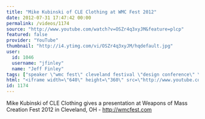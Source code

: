 ```yaml
---
title: "Mike Kubinski of CLE Clothing at WMC Fest 2012"
date: 2012-07-31 17:47:42 00:00
permalink: /videos/1174
source: "http://www.youtube.com/watch?v=OSZr4q3xyJM&feature=plcp"
featured: false
provider: "YouTube"
thumbnail: "http://i4.ytimg.com/vi/OSZr4q3xyJM/hqdefault.jpg"
user:
  id: 1046
  username: "jfinley"
  name: "Jeff Finley"
tags: ["speaker \"wmc fest\" cleveland festival \"design conference\" \"graphic design\" lecture inspirational entrepreneur diy ohio midwest"]
html: "<iframe width=\"640\" height=\"360\" src=\"http://www.youtube.com/embed/OSZr4q3xyJM?wmode=transparent&fs=1&feature=oembed\" frameborder=\"0\" allowfullscreen></iframe>"
id: 1174
---
```


Mike Kubinski of CLE Clothing gives a presentation at Weapons of Mass Creation Fest 2012 in Cleveland, OH - http://wmcfest.com